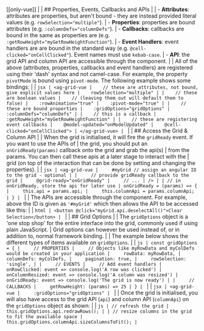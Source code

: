[[only-vue]]
|
| ## Properties, Events, Callbacks and APIs
|
| - **Attributes**: attributes are properties, but aren't bound - they are instead provided literal values (e.g. `rowSelection="multiple"`).
| - **Properties**: properties are bound attributes (e.g. `:columnDefs="columnDefs"`).
| - **Callbacks**: callbacks are bound in the same as properties are (e.g. `:getRowHeight="myGetRowHeightFunction"`).
| - **Event Handlers**: event handlers are are bound in the standard way (e.g. `@cell-clicked="onCellClicked"`). Event names must use `kebab-case`.
| - **API**: the grid API and column API are accessible through the component.
|
| All of the above (attributes, properties, callbacks and event handlers) are registered using their 'dash' syntax and not camel-case. For example, the property `pivotMode` is bound using `pivot-mode`. The following example shows some bindings:
|
| ```jsx
| <ag-grid-vue
|    // these are attributes, not bound, give explicit values here
|    rowSelection="multiple"
|
|    // these are boolean values
|    // (leaving them out will default them to false)
|    :rowAnimation="true"
|    :pivot-mode="true"
|
|    // these are bound properties
|    :gridOptions="gridOptions"
|    :columnDefs="columnDefs"
|
|    // this is a callback
|    :getRowHeight="myGetRowHeightFunction"
|
|    // these are registering event callbacks
|    @model-updated="onModelUpdated"
|    @cell-clicked="onCellClicked">
| </ag-grid-vue>
| ```
|
| ## Access the Grid & Column API
|
| When the grid is initialised, it will fire the `gridReady` event. If you want to use the APIs of
| the grid, you should put an `onGridReady(params)` callback onto the grid and grab the api(s)
| from the params. You can then call these apis at a later stage to interact with the
| grid (on top of the interaction that can be done by setting and changing the properties).
|
| ```jsx
| <ag-grid-vue
|     #myGrid // assign an angular ID to the grid - optional
|
|     // provide gridReady callback to the grid
|     @grid-ready="onGridReady"
|     // ...
| />
|
| // in onGridReady, store the api for later use
| onGridReady = (params) => {
|     this.api = params.api;
|     this.columnApi = params.columnApi;
| }
| ```
|
| The APIs are accessible through the component. For example, above the ID is given as `'#myGrid'` which then allows the API to be accessed like this:
|
| ```html
| <button @click="myGrid.api.deselectAll()">Clear Selection</button>
| ```
|
| ## Grid Options
|
| The `gridOptions` object is a 'one stop shop' for the entire interface into the grid, commonly used if using plain JavaScript.
| Grid options can however be used instead of, or in addition to, normal framework binding.
|
| The example below shows the different types of items available on `gridOptions`.
|
| ```js
| const gridOptions = {
|     // PROPERTIES
|     // Objects like myRowData and myColDefs would be created in your application
|     rowData: myRowData,
|     columnDefs: myColDefs,
|     pagination: true,
|     rowSelection: 'single',
|
|     // EVENTS
|     // Add event handlers
|     onRowClicked: event => console.log('A row was clicked')
|     onColumnResized: event => console.log('A column was resized')
|     onGridReady: event => console.log('The grid is now ready')
|
|     // CALLBACKS
|     getRowHeight: (params) => 25
| }
| ```
|
| ```jsx
| <ag-grid-vue
|     :gridOptions="gridOptions"
| ```
|
| Once the grid is initialised, you will also have access to the grid API (`api`) and column API (`columnApi`) on the `gridOptions` object as shown:
|
| ```js
| // refresh the grid
| this.gridOptions.api.redrawRows();
|
| // resize columns in the grid to fit the available space
| this.gridOptions.columnApi.sizeColumnsToFit();
| ```
